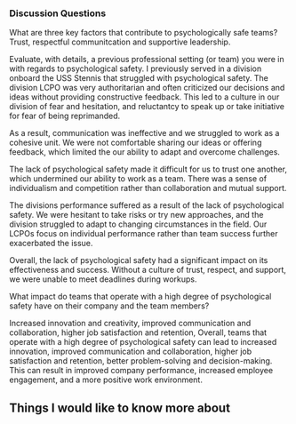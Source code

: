 ### Discussion Questions
What are three key factors that contribute to psychologically safe teams? Trust, respectful communitcation and supportive leadership.


Evaluate, with details, a previous professional setting (or team) you were in with regards to psychological safety.
I previously served in a division onboard the USS Stennis that struggled with psychological safety. The division LCPO was very authoritarian and often criticized our decisions and ideas without providing constructive feedback. This led to a culture in our division of fear and hesitation, and  reluctantcy to speak up or take initiative for fear of being reprimanded.

As a result, communication was ineffective and we struggled to work as a cohesive unit. We were not comfortable sharing our ideas or offering feedback, which limited the our ability to adapt and overcome challenges.

The lack of psychological safety made it difficult for us to trust one another, which undermined our ability to work as a team. There was a sense of individualism and competition rather than collaboration and mutual support.

The divisions performance suffered as a result of the lack of psychological safety. We were hesitant to take risks or try new approaches, and the division struggled to adapt to changing circumstances in the field. Our LCPOs focus on individual performance rather than team success further exacerbated the issue.

Overall, the lack of psychological safety had a significant impact on its effectiveness and success. Without a culture of trust, respect, and support, we were unable to meet deadlines during workups.

What impact do teams that operate with a high degree of psychological safety have on their company and the team members?

Increased innovation and creativity, improved communication and collaboration, higher job satisfaction and retention,
Overall, teams that operate with a high degree of psychological safety can lead to increased innovation, improved communication and collaboration, higher job satisfaction and retention, better problem-solving and decision-making. This can result in improved company performance, increased employee engagement, and a more positive work environment.

## Things I would like to know more about